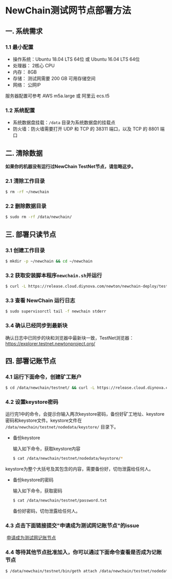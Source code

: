 # NewChain测试网节点部署方法

## 一. 系统需求

### 1.1 最小配置

- 操作系统：Ubuntu 18.04 LTS 64位 或 Ubuntu 16.04 LTS 64位
- 处理器： 2核心 CPU
- 内存： 8GB
- 存储： 测试网需要 200 GB 可用存储空间
- 网络： 公网IP

服务器配置可参考 AWS m5a.large 或 阿里云 ecs.t5

### 1.2 系统配置

- 系统数据盘挂载：`/data` 目录为系统数据盘的挂载点
- 防火墙：防火墙需要打开 UDP 和 TCP 的 38311 端口，以及 TCP 的 8801 端口

## 二. 清除数据

**如果你的机器没有运行过NewChain TestNet节点，请忽略这步。**

### 2.1 清除工作目录

```bash
$ rm -rf ~/newchain
```

### 2.2 删除数据目录

```bash
$ sudo rm -rf /data/newchain/
```

## 三. 部署只读节点

### 3.1 创建工作目录

```bash
$ mkdir -p ~/newchain && cd ~/newchain
```

### 3.2 获取安装脚本程序`newchain.sh`并运行

```bash
$ curl -L https://release.cloud.diynova.com/newton/newchain-deploy/testnet/newchain.sh | sudo bash
```

### 3.3 查看 NewChain 运行日志

```bash
$ sudo supervisorctl tail -f newchain stderr
```

### 3.4 确认已经同步到最新块

确认日志中已同步的块和浏览器中最新块一致，TestNet浏览器：https://explorer.testnet.newtonproject.org/

## 四. 部署记账节点

### 4.1 运行下面命令，创建矿工账户

```bash
$ cd /data/newchain/testnet/ && curl -L https://release.cloud.diynova.com/newton/newchain-deploy/testnet/newchain-mine.sh -o newchain-mine.sh && chmod +x newchain-mine.sh && ./newchain-mine.sh
```

### 4.2 设置keystore密码

运行完1中的命令，会提示你输入两次keystore密码，备份好矿工地址、keystore密码和keystore文件。keystore文件在 `/data/newchain/testnet/nodedata/keystore/` 目录下。

- 备份keystore

  输入如下命令，获取keystore内容

  ```bash
  $ cat /data/newchain/testnet/nodedata/keystore/*	
  ```

​		keystore为整个大括号及其包含的内容，需要备份好，切勿泄露给任何人。

- 备份keystore的密码

  输入如下命令，获取密码

  ```bash
  $ cat /data/newchain/testnet/password.txt
  ```

  备份好密码，切勿泄露给任何人。

### 4.3 点击下面链接提交"申请成为测试网记账节点"的issue

​	[申请成为测试网记账节点](https://github.com/newtonproject/newchain-nodes/issues/new?assignees=xiawu&labels=testnet&template=apply-testnet-miner-cn.md&title=%3C%E8%8A%82%E7%82%B9%E5%90%8D%E7%A7%B0%3E+%E7%94%B3%E8%AF%B7%E6%88%90%E4%B8%BA%E6%B5%8B%E8%AF%95%E7%BD%91%E8%AE%B0%E8%B4%A6%E8%8A%82%E7%82%B9)

### 4.4 等待其他节点批准加入，你可以通过下面命令查看是否成为记账节点

```bash
$ /data/newchain/testnet/bin/geth attach /data/newchain/testnet/nodedata/geth.ipc --exec 'clique.getSigners()'
```

